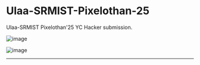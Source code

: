 # Ulaa-SRMIST-Pixelothan-25
Ulaa-SRMIST Pixelothan'25 YC Hacker submission.

![image](https://github.com/user-attachments/assets/1bc8dbb7-7084-47ab-aecd-b0f4cea25166)




![image](https://github.com/user-attachments/assets/2c6275af-83a0-46c7-aa52-08320cb61175)

---
